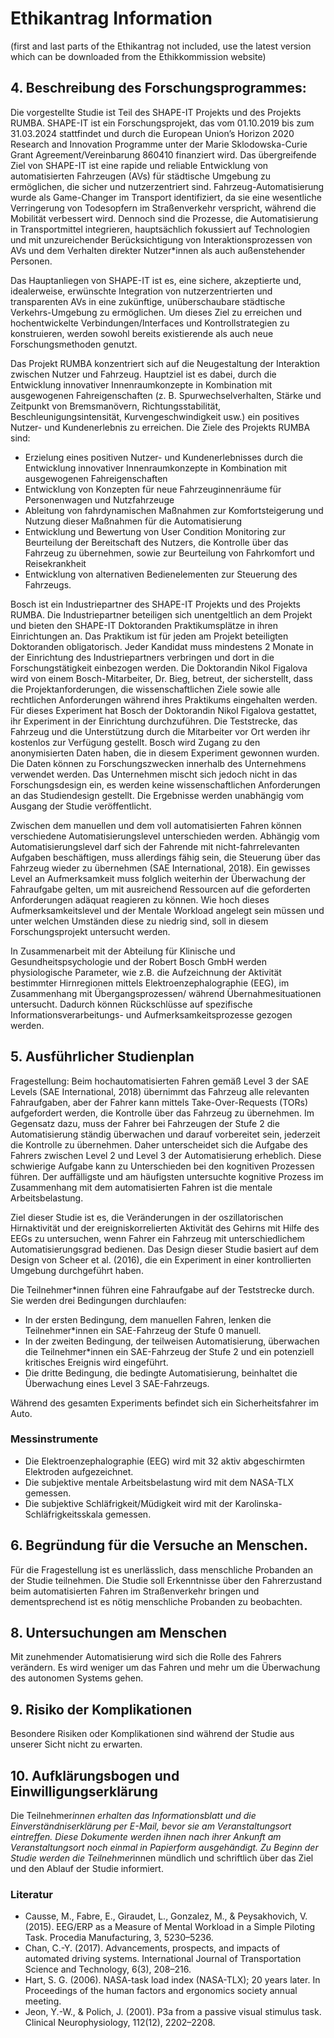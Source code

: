 # Ethikantrag Information

(first and last parts of the Ethikantrag not included, use the latest version which can be downloaded from the Ethikkommission website)

## 4. Beschreibung des Forschungsprogrammes:
Die vorgestellte Studie ist Teil des SHAPE-IT Projekts und des Projekts RUMBA. SHAPE-IT ist ein Forschungsprojekt, das vom 01.10.2019 bis zum 31.03.2024 stattfindet und durch die European Union’s Horizon 2020 Research and Innovation Programme unter der Marie Sklodowska-Curie Grant Agreement/Vereinbarung 860410 finanziert wird. 
Das übergreifende Ziel von SHAPE-IT ist eine rapide und reliable Entwicklung von automatisierten Fahrzeugen (AVs) für städtische Umgebung zu ermöglichen, die sicher und nutzerzentriert sind. Fahrzeug-Automatisierung wurde als Game-Changer im Transport identifiziert, da sie eine wesentliche Verringerung von Todesopfern im Straßenverkehr verspricht, während die Mobilität verbessert wird. Dennoch sind die Prozesse, die Automatisierung in Transportmittel integrieren, hauptsächlich fokussiert auf Technologien und mit unzureichender Berücksichtigung von Interaktionsprozessen von AVs und dem Verhalten direkter Nutzer*innen als auch außenstehender Personen.

Das Hauptanliegen von SHAPE-IT ist es, eine sichere, akzeptierte und, idealerweise, erwünschte Integration von nutzerzentrierten und transparenten AVs in eine zukünftige, unüberschaubare städtische Verkehrs-Umgebung zu ermöglichen. Um dieses Ziel zu erreichen und hochentwickelte Verbindungen/Interfaces und Kontrollstrategien zu konstruieren, werden sowohl bereits existierende als auch neue Forschungsmethoden genutzt.

Das Projekt RUMBA konzentriert sich auf die Neugestaltung der Interaktion zwischen Nutzer und Fahrzeug. Hauptziel ist es dabei, durch die Entwicklung innovativer Innenraumkonzepte in Kombination mit ausgewogenen Fahreigenschaften (z. B. Spurwechselverhalten, Stärke und Zeitpunkt von Bremsmanövern, Richtungsstabilität, Beschleunigungsintensität, Kurvengeschwindigkeit usw.) ein positives Nutzer- und Kundenerlebnis zu erreichen. Die Ziele des Projekts RUMBA sind:
- Erzielung eines positiven Nutzer- und Kundenerlebnisses durch die Entwicklung innovativer Innenraumkonzepte in Kombination mit ausgewogenen Fahreigenschaften
- Entwicklung von Konzepten für neue Fahrzeuginnenräume für Personenwagen und Nutzfahrzeuge
- Ableitung von fahrdynamischen Maßnahmen zur Komfortsteigerung und Nutzung dieser Maßnahmen für die Automatisierung
- Entwicklung und Bewertung von User Condition Monitoring zur Beurteilung der Bereitschaft des Nutzers, die Kontrolle über das Fahrzeug zu übernehmen, sowie zur Beurteilung von Fahrkomfort und Reisekrankheit
- Entwicklung von alternativen Bedienelementen zur Steuerung des Fahrzeugs.

Bosch ist ein Industriepartner des SHAPE-IT Projekts und des Projekts RUMBA. Die Industriepartner beteiligen sich unentgeltlich an dem Projekt und bieten den SHAPE-IT Doktoranden Praktikumsplätze in ihren Einrichtungen an. Das Praktikum ist für jeden am Projekt beteiligten Doktoranden obligatorisch. Jeder Kandidat muss mindestens 2 Monate in der Einrichtung des Industriepartners verbringen und dort in die Forschungstätigkeit einbezogen werden. Die Doktorandin Nikol Figalova wird von einem Bosch-Mitarbeiter, Dr. Bieg, betreut, der sicherstellt, dass die Projektanforderungen, die wissenschaftlichen Ziele sowie alle rechtlichen Anforderungen während ihres Praktikums eingehalten werden. Für dieses Experiment hat Bosch der Doktorandin Nikol Figalova gestattet, ihr Experiment in der Einrichtung durchzuführen. Die Teststrecke, das Fahrzeug und die Unterstützung durch die Mitarbeiter vor Ort werden ihr kostenlos zur Verfügung gestellt. Bosch wird Zugang zu den anonymisierten Daten haben, die in diesem Experiment gewonnen wurden. Die Daten können zu Forschungszwecken innerhalb des Unternehmens verwendet werden. Das Unternehmen mischt sich jedoch nicht in das Forschungsdesign ein, es werden keine wissenschaftlichen Anforderungen an das Studiendesign gestellt. Die Ergebnisse werden unabhängig vom Ausgang der Studie veröffentlicht.

Zwischen dem manuellen und dem voll automatisierten Fahren können verschiedene Automatisierungslevel unterschieden werden. Abhängig vom Automatisierungslevel darf sich der Fahrende mit nicht-fahrrelevanten Aufgaben beschäftigen, muss allerdings fähig sein, die Steuerung über das Fahrzeug wieder zu übernehmen (SAE International, 2018). Ein gewisses Level an Aufmerksamkeit muss folglich weiterhin der Überwachung der Fahraufgabe gelten, um mit ausreichend Ressourcen auf die geforderten Anforderungen adäquat reagieren zu können. Wie hoch dieses Aufmerksamkeitslevel und der Mentale Workload angelegt sein müssen und unter welchen Umständen diese zu niedrig sind, soll in diesem Forschungsprojekt untersucht werden.

In Zusammenarbeit mit der Abteilung für Klinische und Gesundheitspsychologie und der Robert Bosch GmbH werden physiologische Parameter, wie z.B. die Aufzeichnung der Aktivität bestimmter Hirnregionen mittels Elektroenzephalographie (EEG), im Zusammenhang mit Übergangsprozessen/ während Übernahmesituationen untersucht. Dadurch können Rückschlüsse auf spezifische Informationsverarbeitungs- und Aufmerksamkeitsprozesse gezogen werden.

## 5. Ausführlicher Studienplan
Fragestellung: Beim hochautomatisierten Fahren gemäß Level 3 der SAE Levels (SAE International, 2018) übernimmt das Fahrzeug alle relevanten Fahraufgaben, aber der Fahrer kann mittels Take-Over-Requests (TORs) aufgefordert werden, die Kontrolle über das Fahrzeug zu übernehmen. Im Gegensatz dazu, muss der Fahrer bei Fahrzeugen der Stufe 2 die Automatisierung ständig überwachen und darauf vorbereitet sein, jederzeit die Kontrolle zu übernehmen. Daher unterscheidet sich die Aufgabe des Fahrers zwischen Level 2 und Level 3 der Automatisierung erheblich. Diese schwierige Aufgabe kann zu Unterschieden bei den kognitiven Prozessen führen. Der auffälligste und am häufigsten untersuchte kognitive Prozess im Zusammenhang mit dem automatisierten Fahren ist die mentale Arbeitsbelastung.

Ziel dieser Studie ist es, die Veränderungen in der oszillatorischen Hirnaktivität und der ereigniskorrelierten Aktivität des Gehirns mit Hilfe des EEGs zu untersuchen, wenn Fahrer ein Fahrzeug mit unterschiedlichem Automatisierungsgrad bedienen. Das Design dieser Studie basiert auf dem Design von Scheer et al. (2016), die ein Experiment in einer kontrollierten Umgebung durchgeführt haben. 

Die Teilnehmer*innen führen eine Fahraufgabe auf der Teststrecke durch. Sie werden drei Bedingungen durchlaufen: 
- In der ersten Bedingung, dem manuellen Fahren, lenken die Teilnehmer*innen ein SAE-Fahrzeug der Stufe 0 manuell. 
- In der zweiten Bedingung, der teilweisen Automatisierung, überwachen die Teilnehmer*innen ein SAE-Fahrzeug der Stufe 2 und ein potenziell kritisches Ereignis wird eingeführt. 
- Die dritte Bedingung, die bedingte Automatisierung, beinhaltet die Überwachung eines Level 3 SAE-Fahrzeugs.

Während des gesamten Experiments befindet sich ein Sicherheitsfahrer im Auto.

### Messinstrumente
- Die Elektroenzephalographie (EEG) wird mit 32 aktiv abgeschirmten Elektroden aufgezeichnet.
- Die subjektive mentale Arbeitsbelastung wird mit dem NASA-TLX gemessen.
- Die subjektive Schläfrigkeit/Müdigkeit wird mit der Karolinska-Schläfrigkeitsskala gemessen.

## 6. Begründung für die Versuche an Menschen.
Für die Fragestellung ist es unerlässlich, dass menschliche Probanden an der Studie teilnehmen. Die Studie soll Erkenntnisse über den Fahrerzustand beim automatisierten Fahren im Straßenverkehr bringen und dementsprechend ist es nötig menschliche Probanden zu beobachten.

## 8. Untersuchungen am Menschen
Mit zunehmender Automatisierung wird sich die Rolle des Fahrers verändern. Es wird weniger um das Fahren und mehr um die Überwachung des autonomen Systems gehen.

## 9. Risiko der Komplikationen
Besondere Risiken oder Komplikationen sind während der Studie aus unserer Sicht nicht zu erwarten.

## 10. Aufklärungsbogen und Einwilligungserklärung
Die Teilnehmer*innen erhalten das Informationsblatt und die Einverständniserklärung per E-Mail, bevor sie am Veranstaltungsort eintreffen. Diese Dokumente werden ihnen nach ihrer Ankunft am Veranstaltungsort noch einmal in Papierform ausgehändigt. Zu Beginn der Studie werden die Teilnehmer*innen mündlich und schriftlich über das Ziel und den Ablauf der Studie informiert.

### Literatur
- Causse, M., Fabre, E., Giraudet, L., Gonzalez, M., & Peysakhovich, V. (2015). EEG/ERP as a Measure of Mental Workload in a Simple Piloting Task. Procedia Manufacturing, 3, 5230–5236.
- Chan, C.-Y. (2017). Advancements, prospects, and impacts of automated driving systems. International Journal of Transportation Science and Technology, 6(3), 208–216.
- Hart, S. G. (2006). NASA-task load index (NASA-TLX); 20 years later. In Proceedings of the human factors and ergonomics society annual meeting.
- Jeon, Y.-W., & Polich, J. (2001). P3a from a passive visual stimulus task. Clinical Neurophysiology, 112(12), 2202–2208.

